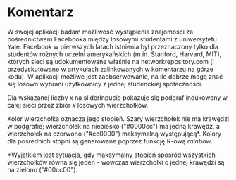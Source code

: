 # Komentarz

W swojej aplikacji badam możliwość wystąpienia znajomości za pośrednictwem Facebooka między losowymi studentami z uniwersytetu Yale. Facebook w pierwszych latach istnienia był przeznaczony tylko dla studentów różnych uczelni amerykańskich (m.in. Stanford, Harvard, MIT), których sieci są udokumentowane właśnie na networkrepository.com (i przedyskutowane w artykułach zalinkowanych w komentarzu na górze kodu). W aplikacji możliwe jest zaobserwowanie, na ile dobrze mogą znać się losowo wybrani użytkownicy z jednej studenckiej społeczności.

Dla wskazanej liczby _x_ na sliderInpucie pokazuje się podgraf indukowany w całej sieci przez zbiór _x_ losowych wierzchołków.

Kolor wierzchołka oznacza jego stopień. Szary wierzchołek nie ma krawędzi w podgrafie; wierzchołek na niebiesko ("\#0000cc") ma jedną krawędź, a wierzchołek na czerwono ("\#cc0000") maksymalną występującą\*. Kolory dla pośrednich stopni są generowane poprzez funkcję R-ową _rainbow_.

\*Wyjątkiem jest sytuacja, gdy maksymalny stopień spośród wszystkich wierzchołków równa się jeden - wówczas wierzchołki o jednej krawędzi są na zielono ("\#00cc00").
